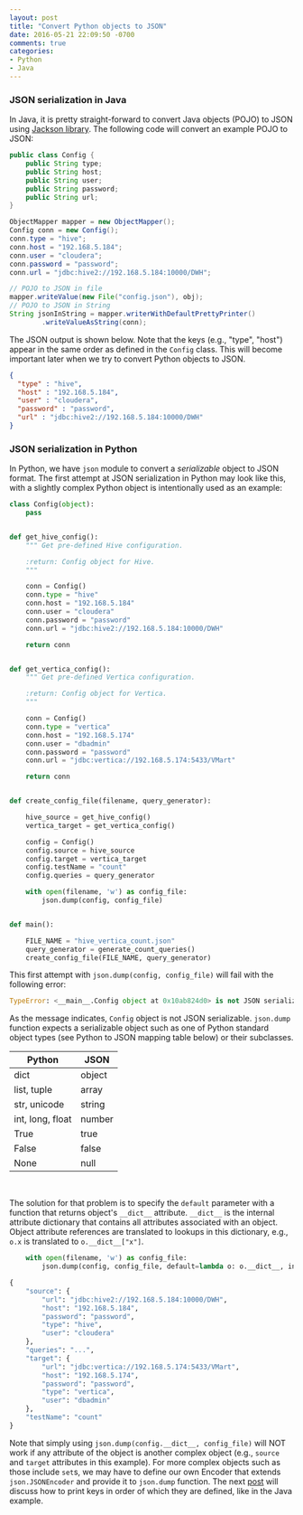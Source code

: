 ```yaml
---
layout: post
title: "Convert Python objects to JSON"
date: 2016-05-21 22:09:50 -0700
comments: true
categories: 
- Python
- Java
---
```


### JSON serialization in Java

In Java, it is pretty straight-forward to convert Java objects (POJO) to JSON using [Jackson library](https://github.com/FasterXML/jackson).
The following code will convert an example POJO to JSON:

``` java Example POJO
public class Config {
	public String type;
	public String host;
	public String user;
	public String password;
	public String url;
}
```

``` java Jackson examples
ObjectMapper mapper = new ObjectMapper();
Config conn = new Config();
conn.type = "hive";
conn.host = "192.168.5.184";
conn.user = "cloudera";
conn.password = "password";
conn.url = "jdbc:hive2://192.168.5.184:10000/DWH";

// POJO to JSON in file
mapper.writeValue(new File("config.json"), obj);
// POJO to JSON in String
String jsonInString = mapper.writerWithDefaultPrettyPrinter()
		.writeValueAsString(conn);
```

The JSON output is shown below. 
Note that the keys (e.g., "type", "host") appear in the same order as defined in the `Config` class.
This will become important later when we try to convert Python objects to JSON.

``` json JSON representation of Config object
{
  "type" : "hive",
  "host" : "192.168.5.184",
  "user" : "cloudera",
  "password" : "password",
  "url" : "jdbc:hive2://192.168.5.184:10000/DWH"
}
```

### JSON serialization in Python

In Python, we have `json` module to convert a *serializable* object to JSON format.
The first attempt at JSON serialization in Python may look like this, with a slightly complex Python object is intentionally used as an example:

``` python First attempt at JSON serialization
class Config(object):
    pass


def get_hive_config():
    """ Get pre-defined Hive configuration.

    :return: Config object for Hive.
    """

    conn = Config()
    conn.type = "hive"
    conn.host = "192.168.5.184"
    conn.user = "cloudera"
    conn.password = "password"
    conn.url = "jdbc:hive2://192.168.5.184:10000/DWH"

    return conn


def get_vertica_config():
    """ Get pre-defined Vertica configuration.

    :return: Config object for Vertica.
    """

    conn = Config()
    conn.type = "vertica"
    conn.host = "192.168.5.174"
    conn.user = "dbadmin"
    conn.password = "password"
    conn.url = "jdbc:vertica://192.168.5.174:5433/VMart"

    return conn


def create_config_file(filename, query_generator):

    hive_source = get_hive_config()
    vertica_target = get_vertica_config()

    config = Config()
    config.source = hive_source
    config.target = vertica_target
    config.testName = "count"
    config.queries = query_generator

    with open(filename, 'w') as config_file:
        json.dump(config, config_file)


def main():

    FILE_NAME = "hive_vertica_count.json"
    query_generator = generate_count_queries()
    create_config_file(FILE_NAME, query_generator)
```

This first attempt with `json.dump(config, config_file)` will fail with the following error:

``` python JSON serialization error
TypeError: <__main__.Config object at 0x10ab824d0> is not JSON serializable
```

As the message indicates, `Config` object is not JSON serializable. 
`json.dump` function expects a serializable object such as one of Python standard object types (see Python to JSON mapping table below) or their subclasses.

| Python | JSON |
| --- | --- |
| dict | object |
| list, tuple | array |
| str, unicode | string |
| int, long, float | number |
| True | true |
| False | false |
| None | null |

<br>

The solution for that problem is to specify the `default` parameter with a function that returns object's `__dict__` attribute.
`__dict__` is the internal attribute dictionary that contains all attributes associated with an object.
Object attribute references are translated to lookups in this dictionary, e.g., `o.x` is translated to `o.__dict__["x"]`.

``` python Correct options
    with open(filename, 'w') as config_file:
        json.dump(config, config_file, default=lambda o: o.__dict__, indent=4)
```

``` python Pretty print without ordering
{
    "source": {
        "url": "jdbc:hive2://192.168.5.184:10000/DWH", 
        "host": "192.168.5.184", 
        "password": "password", 
        "type": "hive", 
        "user": "cloudera"
    }, 
    "queries": "...", 
    "target": {
        "url": "jdbc:vertica://192.168.5.174:5433/VMart", 
        "host": "192.168.5.174", 
        "password": "password", 
        "type": "vertica", 
        "user": "dbadmin"
    }, 
    "testName": "count"
}
```

Note that simply using `json.dump(config.__dict__, config_file)` will NOT work if any attribute of the object is another complex object (e.g., `source` and `target` attributes in this example).
For more complex objects such as those include `set`s, we may have to define our own Encoder that extends `json.JSONEncoder` and provide it to `json.dump` function.
The next [post](/blog/2016/05/25/convert-python-objects-to-json-ordered-keys/) will discuss how to print keys in order of which they are defined, like in the Java example.